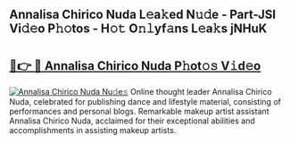 ## Annalisa Chirico Nuda L𝚎a𝚔ed N𝚞𝚍e - Part-JSl Vi𝚍𝚎o P𝚑𝚘tos - H𝚘𝚝 O𝚗𝚕yf𝚊ns L𝚎a𝚔s jNHuK

# <h2><a href="http://kfep2o.oniu.top/?m=Annalisa+Chirico+Nuda">🔗👉 🔴 Annalisa Chirico Nuda P𝚑ot𝚘𝚜 V𝚒d𝚎o</a></h2>

[![Annalisa Chirico Nuda Nu𝚍e𝚜](https://i.imgur.com/0qMVB7G.gif)](http://kfep2o.oniu.top/?m=Annalisa+Chirico+Nuda)
Online thought leader Annalisa Chirico Nuda, celebrated for publishing dance and lifestyle material, consisting of performances and personal blogs. Remarkable makeup artist assistant Annalisa Chirico Nuda, acclaimed for their exceptional abilities and accomplishments in assisting makeup artists.  

